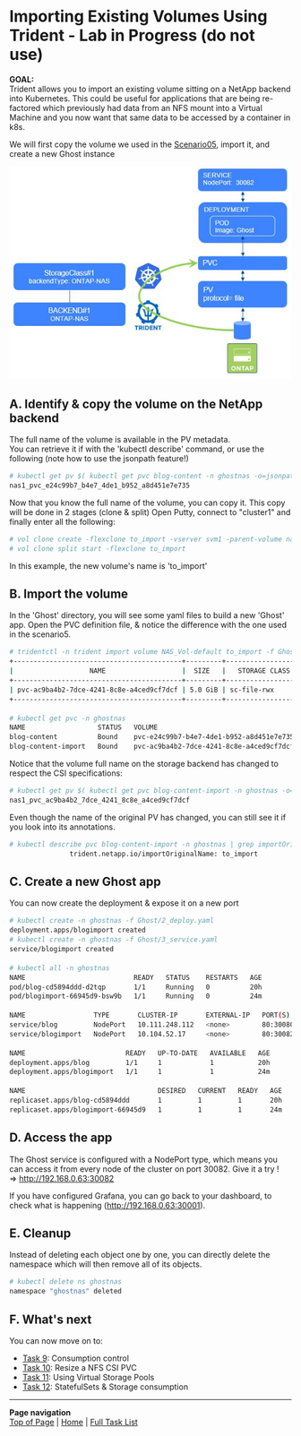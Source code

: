 # Importing Existing Volumes Using Trident - Lab in Progress (do not use)

**GOAL:**  
Trident allows you to import an existing volume sitting on a NetApp backend into Kubernetes.  This could be useful for applications that are being re-factored which previously had data from an NFS mount into a Virtual Machine and you now want that same data to be accessed by a container in k8s.

We will first copy the volume we used in the [Scenario05](../Scenario05), import it, and create a new Ghost instance  

![PV Import](../../../images/pv_import.jpg "PV Import")

## A. Identify & copy the volume on the NetApp backend

The full name of the volume is available in the PV metadata.  
You can retrieve it if with the 'kubectl describe' command, or use the following (note how to use the jsonpath feature!)

```bash
# kubectl get pv $( kubectl get pvc blog-content -n ghostnas -o=jsonpath='{.spec.volumeName}') -o=jsonpath='{.spec.csi.volumeAttributes.internalName}{"\n"}'
nas1_pvc_e24c99b7_b4e7_4de1_b952_a8d451e7e735
```

Now that you know the full name of the volume, you can copy it. This copy will be done in 2 stages (clone & split)
Open Putty, connect to "cluster1" and finally enter all the following:

```bash
# vol clone create -flexclone to_import -vserver svm1 -parent-volume nas1_pvc_e24c99b7_b4e7_4de1_b952_a8d451e7e735
# vol clone split start -flexclone to_import
```

In this example, the new volume's name is 'to_import'

## B. Import the volume

In the 'Ghost' directory, you will see some yaml files to build a new 'Ghost' app.
Open the PVC definition file, & notice the difference with the one used in the scenario5.

```bash
# tridentctl -n trident import volume NAS_Vol-default to_import -f Ghost/1_pvc.yaml
+------------------------------------------+---------+-------------------+----------+--------------------------------------+--------+---------+
|                   NAME                   |  SIZE   |   STORAGE CLASS   | PROTOCOL |             BACKEND UUID             | STATE  | MANAGED |
+------------------------------------------+---------+-------------------+----------+--------------------------------------+--------+---------+
| pvc-ac9ba4b2-7dce-4241-8c8e-a4ced9cf7dcf | 5.0 GiB | sc-file-rwx       | file     | dea226cf-7df7-4795-b1a1-3a4a3318a059 | online | true    |
+------------------------------------------+---------+-------------------+----------+--------------------------------------+--------+---------+

# kubectl get pvc -n ghostnas
NAME                  STATUS   VOLUME                                     CAPACITY   ACCESS MODES   STORAGECLASS        AGE
blog-content          Bound    pvc-e24c99b7-b4e7-4de1-b952-a8d451e7e735   5Gi        RWX            sc-file-rwx         19h
blog-content-import   Bound    pvc-ac9ba4b2-7dce-4241-8c8e-a4ced9cf7dcf   5Gi        RWX            sc-file-rwx         21m
```

Notice that the volume full name on the storage backend has changed to respect the CSI specifications:

```bash
# kubectl get pv $( kubectl get pvc blog-content-import -n ghostnas -o=jsonpath='{.spec.volumeName}') -o=jsonpath='{.spec.csi.volumeAttributes.internalName}{"\n"}'
nas1_pvc_ac9ba4b2_7dce_4241_8c8e_a4ced9cf7dcf
```

Even though the name of the original PV has changed, you can still see it if you look into its annotations.

```bash
# kubectl describe pvc blog-content-import -n ghostnas | grep importOriginalName
               trident.netapp.io/importOriginalName: to_import
```

## C. Create a new Ghost app

You can now create the deployment & expose it on a new port

```bash
# kubectl create -n ghostnas -f Ghost/2_deploy.yaml
deployment.apps/blogimport created
# kubectl create -n ghostnas -f Ghost/3_service.yaml
service/blogimport created

# kubectl all -n ghostnas
NAME                           READY   STATUS    RESTARTS   AGE
pod/blog-cd5894ddd-d2tqp       1/1     Running   0          20h
pod/blogimport-66945d9-bsw9b   1/1     Running   0          24m

NAME                 TYPE       CLUSTER-IP       EXTERNAL-IP   PORT(S)        AGE
service/blog         NodePort   10.111.248.112   <none>        80:30080/TCP   20h
service/blogimport   NodePort   10.104.52.17     <none>        80:30082/TCP   24m

NAME                         READY   UP-TO-DATE   AVAILABLE   AGE
deployment.apps/blog         1/1     1            1           20h
deployment.apps/blogimport   1/1     1            1           24m

NAME                                 DESIRED   CURRENT   READY   AGE
replicaset.apps/blog-cd5894ddd       1         1         1       20h
replicaset.apps/blogimport-66945d9   1         1         1       24m
```

## D. Access the app

The Ghost service is configured with a NodePort type, which means you can access it from every node of the cluster on port 30082.
Give it a try !  
=> <http://192.168.0.63:30082>  

If you have configured Grafana, you can go back to your dashboard, to check what is happening (<http://192.168.0.63:30001>).  

## E. Cleanup

Instead of deleting each object one by one, you can directly delete the namespace which will then remove all of its objects.

```bash
# kubectl delete ns ghostnas
namespace "ghostnas" deleted
```

## F. What's next

You can now move on to:  

- [Task 9](../Task_9): Consumption control  
- [Task 10](../Task_10): Resize a NFS CSI PVC  
- [Task 11](../Task_11): Using Virtual Storage Pools  
- [Task 12](../Task_12): StatefulSets & Storage consumption  

---
**Page navigation**  
[Top of Page](#top) | [Home](/README.md) | [Full Task List](/README.md#prod-k8s-cluster-tasks)
